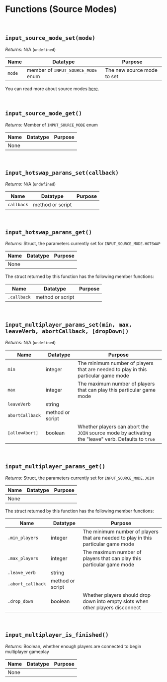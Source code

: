 # Functions (Source Modes)

&nbsp;

## `input_source_mode_set(mode)`

*Returns:* N/A (`undefined`)

|Name  |Datatype                          |Purpose                   |
|------|----------------------------------|--------------------------|
|`mode`|member of `INPUT_SOURCE_MODE` enum|The new source mode to set|

You can read more about source modes [here](Input-Sources?id=source-modes).

&nbsp;

## `input_source_mode_get()`

*Returns:* Member of `INPUT_SOURCE_MODE` enum

|Name|Datatype|Purpose|
|----|--------|-------|
|None|        |       |

&nbsp;

## `input_hotswap_params_set(callback)`

*Returns:* N/A (`undefined`)

|Name      |Datatype        |Purpose|
|----------|----------------|-------|
|`callback`|method or script|       |

&nbsp;

## `input_hotswap_params_get()`

*Returns:* Struct, the parameters currently set for `INPUT_SOURCE_MODE.HOTSWAP`

|Name|Datatype|Purpose|
|----|--------|-------|
|None|        |       |

The struct returned by this function has the following member functions:

|Name       |Datatype        |Purpose|
|-----------|----------------|-------|
|`.callback`|method or script|       |

&nbsp;

## `input_multiplayer_params_set(min, max, leaveVerb, abortCallback, [dropDown])`

*Returns:* N/A (`undefined`)

|Name           |Datatype        |Purpose                                                                                            |
|---------------|----------------|---------------------------------------------------------------------------------------------------|
|`min`          |integer         |The minimum number of players that are needed to play in this particular game mode                 |
|`max`          |integer         |The maximum number of players that can play this particular game mode                              |
|`leaveVerb`    |string          |                                                                                                   |
|`abortCallback`|method or script|                                                                                                   |
|`[allowAbort]` |boolean         |Whether players can abort the `JOIN` source mode by activating the "leave" verb. Defaults to `true`|

&nbsp;

## `input_multiplayer_params_get()`

*Returns:* Struct, the parameters currently set for `INPUT_SOURCE_MODE.JOIN`

|Name|Datatype|Purpose|
|----|--------|-------|
|None|        |       |

The struct returned by this function has the following member functions:

|Name             |Datatype        |Purpose                                                                           |
|-----------------|----------------|----------------------------------------------------------------------------------|
|`.min_players`   |integer         |The minimum number of players that are needed to play in this particular game mode|
|`.max_players`   |integer         |The maximum number of players that can play this particular game mode             |
|`.leave_verb`    |string          |                                                                                  |
|`.abort_callback`|method or script|                                                                                  |
|`.drop_down`     |boolean         |Whether players should drop down into empty slots when other players disconnect   |

&nbsp;

## `input_multiplayer_is_finished()`

*Returns:* Boolean, whether enough players are connected to begin multiplayer gameplay

|Name|Datatype|Purpose|
|----|--------|-------|
|None|        |       |
